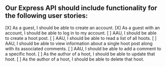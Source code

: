 ## Our Express API should include functionality for the following user stories:

[X] As a guest, I should be able to create an account.
[X] As a guest with an account, I should be able to log in to my account.
[ ] AAU, I should be able to create a hoot post.
[ ] AAU, I should be able to read a list of all hoots.
[ ] AAU, I should be able to view information about a single hoot post along with its associated comments.
[ ] AAU, I should be able to add a comment to a specific hoot.
[ ] As the author of a hoot, I should be able to update that hoot.
[ ] As the author of a hoot, I should be able to delete that hoot.
